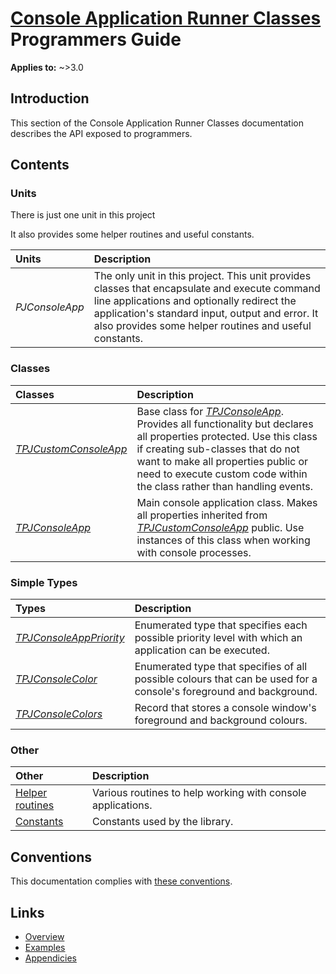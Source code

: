 # [Console Application Runner Classes](../index.md) Programmers Guide

**Applies to:** ~>3.0

## Introduction

This section of the Console Application Runner Classes documentation describes the API exposed to programmers.

## Contents

### Units

There is just one unit in this project 

It also provides some helper routines and useful constants.

| Units | Description |
|:------|:------------|
| _PJConsoleApp_ | The only unit in this project. This unit provides classes that encapsulate and execute command line applications and optionally redirect the application's standard input, output and error. It also provides some helper routines and useful constants. |

### Classes

| Classes | Description |
|:--------|:------------|
| [_TPJCustomConsoleApp_](./API/TPJCustomConsoleApp.md) | Base class for [_TPJConsoleApp_](./API/TPJConsoleApp.md). Provides all functionality but declares all properties protected. Use this class if creating sub-classes that do not want to make all properties public or need to execute custom code within the class rather than handling events. |
| [_TPJConsoleApp_](./API/TPJConsoleApp.md) | Main console application class. Makes all properties inherited from [_TPJCustomConsoleApp_](./API/TPJCustomConsoleApp.md) public. Use instances of this class when working with console processes. |

### Simple Types

| Types | Description |
|:------|:------------|
| [_TPJConsoleAppPriority_](./API/TPJConsoleAppPriority.md) | Enumerated type that specifies each possible priority level with which an application can be executed. |
|  [_TPJConsoleColor_](./API/TPJConsoleColor.md) | Enumerated type that specifies of all possible colours that can be used for a console's foreground and background. |
| [_TPJConsoleColors_](./API/TPJConsoleColors.md) | Record that stores a console window's foreground and background colours. |

### Other

| Other | Description |
|:------|:------------|
| [Helper routines](./API/Routines.md) | Various routines to help working with console applications. |
| [Constants](./API/Constants.md) | Constants used by the library. |

## Conventions

This documentation complies with [these conventions](../../common/conventions.md).

## Links

* [Overview](./Overview.md)
* [Examples](./Examples.md)
* [Appendicies](./Appendices.md)
